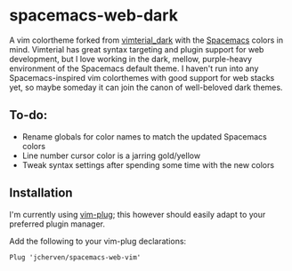 # spacemacs-web-dark

A vim colortheme forked from [vimterial_dark](https://github.com/larsbs/vimterial_dark) with the [Spacemacs](http://spacemacs.org) colors in mind. Vimterial has great syntax targeting and plugin support for web development, but I love working in the dark, mellow, purple-heavy environment of the Spacemacs default theme. I haven't run into any Spacemacs-inspired vim colorthemes with good support for web stacks yet, so maybe someday it can join the canon of well-beloved dark themes.

## To-do:
- Rename globals for color names to match the updated Spacemacs colors
- Line number cursor color is a jarring gold/yellow
- Tweak syntax settings after spending some time with the new colors

## Installation
I'm currently using [vim-plug](https://github.com/junegunn/vim-plug); this however should easily adapt to your preferred plugin manager.

Add the following to your vim-plug declarations:
```
Plug 'jcherven/spacemacs-web-vim'
```

